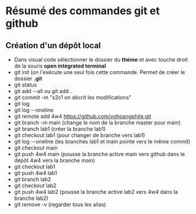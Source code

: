 # Résumé des commandes git et github
## Création d'un dépôt local
- Dans visual code sélectionner le dossier du **thème** et avec touche droit de la souris 
 **open intégrated terminal**
- git init (on l'exécute une seul fois cette commande. Permet de créer le dossier **.git**
- git status
- git add --all ou git add .
- git commit -m "s2c1 on décrit les modifications"
- git log 
- git log --oneline
- git remote add 4w4 https://github.com/vohoangphile.git
- git branch -m main (change le nom de la branche master pour main)
- git branch lab1 (créer la branche lab1)
- git checkout lab1 (pour changer de branche vers lab1)
- git log --oneline (les branches lab1 et main pointe vers le même commit)
- git checkout main
- git push 4w4 main (pousse la branche active main vers github dans le dépôt 4w4 vers 
la branche main)
- git checkout lab1
- git push 4w4 lab1
- git branch lab2
- git checkout lab2
- git push 4w4 lab2 (pousse la branche active lab2 vers 4w4 dans la branche lab2)
- git remove -v (regarder tous les alias)
